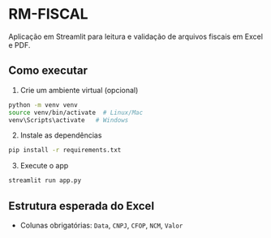 # RM-FISCAL

Aplicação em Streamlit para leitura e validação de arquivos fiscais em Excel e PDF.

## Como executar

1. Crie um ambiente virtual (opcional)
```bash
python -m venv venv
source venv/bin/activate  # Linux/Mac
venv\Scripts\activate   # Windows
```

2. Instale as dependências
```bash
pip install -r requirements.txt
```

3. Execute o app
```bash
streamlit run app.py
```

## Estrutura esperada do Excel
- Colunas obrigatórias: `Data`, `CNPJ`, `CFOP`, `NCM`, `Valor`